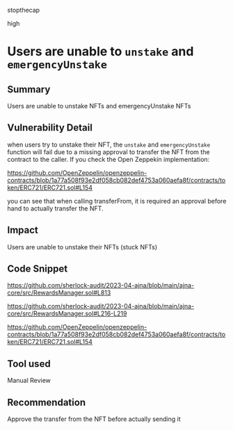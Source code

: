 stopthecap

high

# Users are unable to `unstake` and `emergencyUnstake`

## Summary
Users are unable to unstake NFTs and emergencyUnstake NFTs 

## Vulnerability Detail
when users try to unstake their NFT, the `unstake` and  `emergencyUnstake` function will fail due to a missing approval to transfer the NFT from the contract to the caller. If you check the Open Zeppekin implementation:

https://github.com/OpenZeppelin/openzeppelin-contracts/blob/1a77a508f93e2df058cb082def4753a060aefa8f/contracts/token/ERC721/ERC721.sol#L154


 you can see that when calling transferFrom, it is required an approval before hand to actually transfer the NFT.

## Impact
Users are unable to unstake their NFTs (stuck NFTs)

## Code Snippet

https://github.com/sherlock-audit/2023-04-ajna/blob/main/ajna-core/src/RewardsManager.sol#L813

https://github.com/sherlock-audit/2023-04-ajna/blob/main/ajna-core/src/RewardsManager.sol#L216-L219

https://github.com/OpenZeppelin/openzeppelin-contracts/blob/1a77a508f93e2df058cb082def4753a060aefa8f/contracts/token/ERC721/ERC721.sol#L154

## Tool used

Manual Review

## Recommendation
Approve the transfer from the NFT before actually sending it